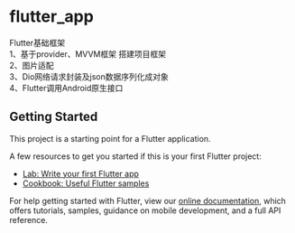 # flutter_app

Flutter基础框架<br>
1、基于provider、MVVM框架 搭建项目框架<br>
2、图片适配<br>
3、Dio网络请求封装及json数据序列化成对象<br>
4、Flutter调用Android原生接口

## Getting Started

This project is a starting point for a Flutter application.

A few resources to get you started if this is your first Flutter project:

- [Lab: Write your first Flutter app](https://flutter.dev/docs/get-started/codelab)
- [Cookbook: Useful Flutter samples](https://flutter.dev/docs/cookbook)

For help getting started with Flutter, view our
[online documentation](https://flutter.dev/docs), which offers tutorials,
samples, guidance on mobile development, and a full API reference.
